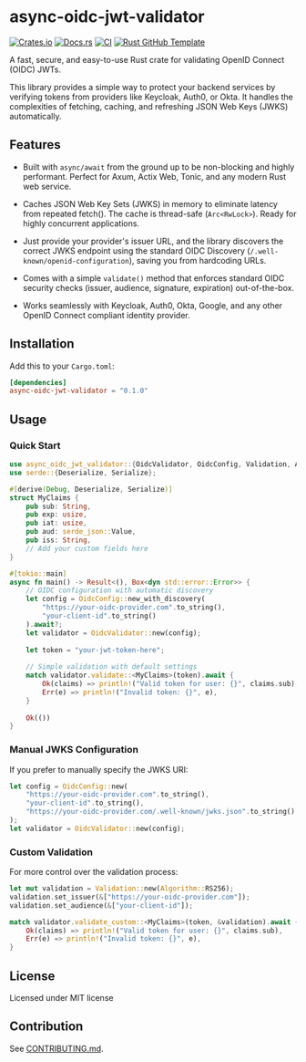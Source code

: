# async-oidc-jwt-validator

[![Crates.io](https://img.shields.io/crates/v/async-oidc-jwt-validator.svg)](https://crates.io/crates/async-oidc-jwt-validator)
[![Docs.rs](https://docs.rs/async-oidc-jwt-validator/badge.svg)](https://docs.rs/async-oidc-jwt-validator)
[![CI](https://github.com/soya-miyoshi/async-oidc-jwt-validator/workflows/CI/badge.svg)](https://github.com/soya-miyoshi/async-oidc-jwt-validator/actions)
[![Rust GitHub Template](https://img.shields.io/badge/Rust%20GitHub-Template-blue)](https://rust-github.github.io/)

A fast, secure, and easy-to-use Rust crate for validating OpenID Connect (OIDC) JWTs.

This library provides a simple way to protect your backend services by verifying tokens from providers like Keycloak, Auth0, or Okta. It handles the complexities of fetching, caching, and refreshing JSON Web Keys (JWKS) automatically.

## Features

- Built with `async/await` from the ground up to be non-blocking and highly performant. Perfect for Axum, Actix Web, Tonic, and any modern Rust web service.

- Caches JSON Web Key Sets (JWKS) in memory to eliminate latency from repeated fetch(). The cache is thread-safe (`Arc<RwLock>`). Ready for highly concurrent applications.

- Just provide your provider's issuer URL, and the library discovers the correct JWKS endpoint using the standard OIDC Discovery (`/.well-known/openid-configuration`), saving you from hardcoding URLs.

- Comes with a simple `validate()` method that enforces standard OIDC security checks (issuer, audience, signature, expiration) out-of-the-box. 

- Works seamlessly with Keycloak, Auth0, Okta, Google, and any other OpenID Connect compliant identity provider.

## Installation

Add this to your `Cargo.toml`:

```toml
[dependencies]
async-oidc-jwt-validator = "0.1.0"
```

## Usage

### Quick Start

```rust
use async_oidc_jwt_validator::{OidcValidator, OidcConfig, Validation, Algorithm};
use serde::{Deserialize, Serialize};

#[derive(Debug, Deserialize, Serialize)]
struct MyClaims {
    pub sub: String,
    pub exp: usize,
    pub iat: usize,
    pub aud: serde_json::Value,
    pub iss: String,
    // Add your custom fields here
}

#[tokio::main]
async fn main() -> Result<(), Box<dyn std::error::Error>> {
    // OIDC configuration with automatic discovery
    let config = OidcConfig::new_with_discovery(
        "https://your-oidc-provider.com".to_string(),
        "your-client-id".to_string()
    ).await?;
    let validator = OidcValidator::new(config);
    
    let token = "your-jwt-token-here";
    
    // Simple validation with default settings
    match validator.validate::<MyClaims>(token).await {
        Ok(claims) => println!("Valid token for user: {}", claims.sub),
        Err(e) => println!("Invalid token: {}", e),
    }
    
    Ok(())
}
```

### Manual JWKS Configuration

If you prefer to manually specify the JWKS URI:

```rust
let config = OidcConfig::new(
    "https://your-oidc-provider.com".to_string(),
    "your-client-id".to_string(),
    "https://your-oidc-provider.com/.well-known/jwks.json".to_string()
);
let validator = OidcValidator::new(config);
```

### Custom Validation

For more control over the validation process:

```rust
let mut validation = Validation::new(Algorithm::RS256);
validation.set_issuer(&["https://your-oidc-provider.com"]);
validation.set_audience(&["your-client-id"]);

match validator.validate_custom::<MyClaims>(token, &validation).await {
    Ok(claims) => println!("Valid token for user: {}", claims.sub),
    Err(e) => println!("Invalid token: {}", e),
}
```
## License

Licensed under MIT license

## Contribution

See [CONTRIBUTING.md](CONTRIBUTING.md).
